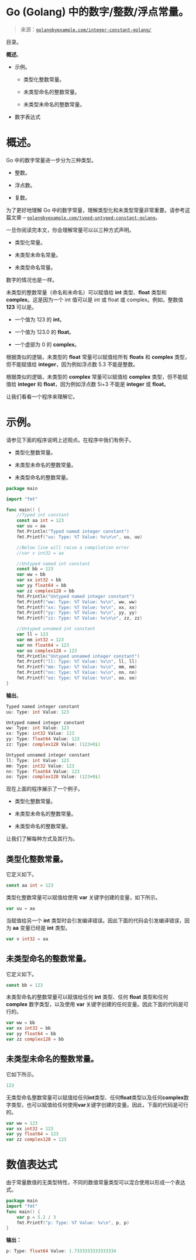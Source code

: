 <!--yml

分类：未分类。

日期：2024-10-13 06:28:19。

-->

# Go (Golang) 中的数字/整数/浮点常量。

> 来源：[`golangbyexample.com/integer-constant-golang/`](https://golangbyexample.com/integer-constant-golang/)

目录。

**概述**。

+   示例。

    +   类型化整数常量。

    +   未类型命名的整数常量。

    +   未类型未命名的整数常量。

+   数字表达式

# **概述**。

Go 中的数字常量进一步分为三种类型。

+   整数。

+   浮点数。

+   复数。

为了更好地理解 Go 中的数字常量，理解类型化和未类型常量非常重要。请参考这篇文章 – [`golangbyexample.com/typed-untyped-constant-golang`](https://golangbyexample.com/typed-untyped-constant-golang)。

一旦你阅读完本文，你会理解常量可以以三种方式声明。

+   类型化常量。

+   未类型未命名常量。

+   未类型命名常量。

数字的情况也是一样。

未类型的整数常量（命名和未命名）可以赋值给 **int** 类型、**float** 类型和 **complex**。这是因为一个 int 值可以是 int 或 float 或 complex。例如，整数值 **123** 可以是。

+   一个值为 123 的 **int**。

+   一个值为 123.0 的 **float**。

+   一个虚部为 0 的 **complex**。

根据类似的逻辑，未类型的 **float** 常量可以赋值给所有 **floats** 和 **complex** 类型，但不能赋值给 **integer**，因为例如浮点数 5.3 不能是整数。

根据类似的逻辑，未类型的 **complex** 常量可以赋值给 **complex** 类型，但不能赋值给 **integer** 和 **float**，因为例如浮点数 5i+3 不能是 **integer** 或 **float**。

让我们看看一个程序来理解它。

# **示例**。

请参见下面的程序说明上述观点。在程序中我们有例子。

+   类型化整数常量。

+   未类型未命名的整数常量。

+   未类型命名的整数常量。

```go
package main

import "fmt"

func main() {
	//Typed int constant
	const aa int = 123
	var uu = aa
	fmt.Println("Typed named integer constant")
	fmt.Printf("uu: Type: %T Value: %v\n\n", uu, uu)

	//Below line will raise a compilation error
	//var v int32 = aa

	//Untyped named int constant
	const bb = 123
	var ww = bb
	var xx int32 = bb
	var yy float64 = bb
	var zz complex128 = bb
	fmt.Println("Untyped named integer constant")
	fmt.Printf("ww: Type: %T Value: %v\n", ww, ww)
	fmt.Printf("xx: Type: %T Value: %v\n", xx, xx)
	fmt.Printf("yy: Type: %T Value: %v\n", yy, yy)
	fmt.Printf("zz: Type: %T Value: %v\n\n", zz, zz)

	//Untyped unnamed int constant
	var ll = 123
	var mm int32 = 123
	var nn float64 = 123
	var oo complex128 = 123
	fmt.Println("Untyped unnamed integer constant")
	fmt.Printf("ll: Type: %T Value: %v\n", ll, ll)
	fmt.Printf("mm: Type: %T Value: %v\n", mm, mm)
	fmt.Printf("nn: Type: %T Value: %v\n", nn, nn)
	fmt.Printf("oo: Type: %T Value: %v\n", oo, oo)
}
```

**输出**。

```go
Typed named integer constant
uu: Type: int Value: 123

Untyped named integer constant
ww: Type: int Value: 123
xx: Type: int32 Value: 123
yy: Type: float64 Value: 123
zz: Type: complex128 Value: (123+0i)

Untyped unnamed integer constant
ll: Type: int Value: 123
mm: Type: int32 Value: 123
nn: Type: float64 Value: 123
oo: Type: complex128 Value: (123+0i)
```

现在上面的程序展示了一个例子。

+   类型化整数常量。

+   未类型未命名的整数常量。

+   未类型命名的整数常量。

让我们了解每种方式及其行为。

## **类型化整数常量**。

它定义如下。

```go
const aa int = 123
```

类型化整数常量可以赋值给使用 **var** 关键字创建的变量，如下所示。

```go
var uu = aa
```

当赋值给另一个 **int** 类型时会引发编译错误。因此下面的代码会引发编译错误，因为 **aa** 变量已经是 **int** 类型。

```go
var v int32 = aa
```

## **未类型命名的整数常量**。

它定义如下。

```go
const bb = 123
```

未类型命名的整数常量可以赋值给任何 **int** 类型、任何 **float** 类型和任何 **complex** 数字类型，以及使用 **var** 关键字创建的任何变量。因此下面的代码是可行的。

```go
var ww = bb
var xx int32 = bb
var yy float64 = bb
var zz complex128 = bb
```

## **未类型未命名的整数常量**。

它如下所示。

```go
123
```

无类型命名整数常量可以赋值给任何**int**类型、任何**float**类型以及任何**complex**数字类型，也可以赋值给任何使用**var**关键字创建的变量。因此，下面的代码是可行的。

```go
var ww = 123
var xx int32 = 123
var yy float64 = 123
var zz complex128 = 123
```

# **数值表达式**

由于常量数值的无类型特性，不同的数值常量类型可以混合使用以形成一个表达式。

```go
package main
import "fmt"
func main() {
    var p = 5.2 / 3
    fmt.Printf("p: Type: %T Value: %v\n", p, p)
}
```

**输出：**

```go
p: Type: float64 Value: 1.7333333333333334
```


